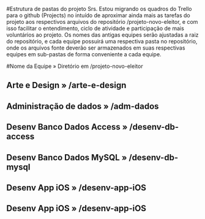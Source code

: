 #Estrutura de pastas do projeto
Srs. 
Estou migrando os quadros do Trello para o github (Projects) no intuído de aproximar ainda mais as tarefas do projeto aos respectivos arquivos do repositório /projeto-novo-eleitor, e com isso facilitar o entendimento, ciclo de atividade e participação de mais voluntários ao projeto.
Os nomes das antigas equipes serão ajustadas a raiz do repositório, e cada equipe possuirá uma respectiva pasta no repositório, onde os arquivos fonte deverão ser armazenados em suas respectivas equipes em sub-pastas de forma conveniente a cada equipe.

#Nome da Equipe  »  Diretório em /projeto-novo-eleitor

## Arte e Design » /arte-e-design
## Administração de dados » /adm-dados
## Desenv Banco Dados Access » /desenv-db-access
## Desenv Banco Dados MySQL » /desenv-db-mysql
## Desenv App iOS » /desenv-app-iOS
## Desenv App iOS » /desenv-app-iOS

